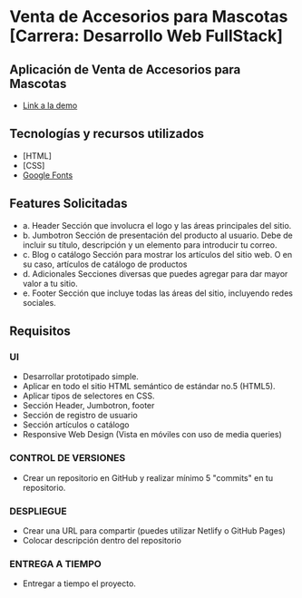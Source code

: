 # Venta de Accesorios para Mascotas [Carrera: Desarrollo Web FullStack]

## Aplicación de Venta de Accesorios para Mascotas
* [Link a la demo](https://mariotorres94.github.io/Project-1---Ucamp/)

## Tecnologías y recursos utilizados 
* [HTML]
* [CSS]
* [Google Fonts](https://fonts.google.com/)

## Features Solicitadas

* a. Header Sección que involucra el logo y las áreas principales del sitio.
* b. Jumbotron Sección de presentación del producto al usuario. Debe de incluir su título, descripción y un elemento para introducir tu correo.
* c. Blog o catálogo Sección para mostrar los artículos del sitio web. O en su caso, artículos de catálogo de productos
* d. Adicionales Secciones diversas que puedes agregar para dar mayor valor a tu sitio.
* e. Footer Sección que incluye todas las áreas del sitio, incluyendo redes sociales.

## Requisitos
### UI
 * Desarrollar prototipado simple.
 * Aplicar en todo el sitio HTML semántico de estándar no.5 (HTML5).
 * Aplicar tipos de selectores en CSS.
 * Sección Header, Jumbotron, footer
 * Sección de registro de usuario
 * Sección artículos o catálogo
 * Responsive Web Design (Vista en móviles con uso de media queries)
### CONTROL DE VERSIONES
 * Crear un repositorio en GitHub y realizar mínimo 5 "commits" en tu repositorio.
### DESPLIEGUE
 * Crear una URL para compartir (puedes utilizar Netlify o GitHub Pages)
 * Colocar descripción dentro del repositorio
### ENTREGA A TIEMPO
 * Entregar a tiempo el proyecto.

